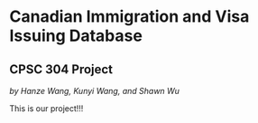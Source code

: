 # Canadian Immigration and Visa Issuing Database
## CPSC 304 Project
_by Hanze Wang, Kunyi Wang, and Shawn Wu_

This is our project!!!
